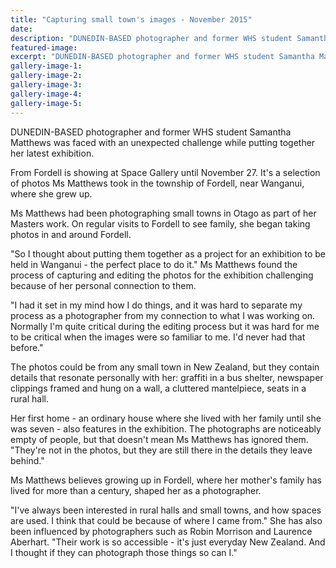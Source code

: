 ```yaml
---
title: "Capturing small town's images - November 2015"
date: 
description: "DUNEDIN-BASED photographer and former WHS student Samantha Matthews was faced with an unexpected challenge while putting together her latest exhibition, Wanganui Chronicle article on 23/11/15..."
featured-image: 
excerpt: "DUNEDIN-BASED photographer and former WHS student Samantha Matthews was faced with an unexpected challenge while putting together her latest exhibition, Wanganui Chronicle article on 23/11/15..."
gallery-image-1: 
gallery-image-2: 
gallery-image-3: 
gallery-image-4: 
gallery-image-5: 
---
```


<p>DUNEDIN-BASED photographer and former WHS student Samantha Matthews was faced with an unexpected challenge while putting together her latest exhibition.</p>
<p>From Fordell is showing at Space Gallery until November 27. It's a selection of photos Ms Matthews took in the township of Fordell, near Wanganui, where she grew up.</p>
<p>Ms Matthews had been photographing small towns in Otago as part of her Masters work. On regular visits to Fordell to see family, she began taking photos in and around Fordell.</p>
<p>"So I thought about putting them together as a project for an exhibition to be held in Wanganui - the perfect place to do it." Ms Matthews found the process of capturing and editing the photos for the exhibition challenging because of her personal connection to them.</p>
<p>"I had it set in my mind how I do things, and it was hard to separate my process as a photographer from my connection to what I was working on. Normally I'm quite critical during the editing process but it was hard for me to be critical when the images were so familiar to me. I'd never had that before."</p>
<p>The photos could be from any small town in New Zealand, but they contain details that resonate personally with her: graffiti in a bus shelter, newspaper clippings framed and hung on a wall, a cluttered mantelpiece, seats in a rural hall.</p>
<p>Her first home - an ordinary house where she lived with her family until she was seven - also features in the exhibition. The photographs are noticeably empty of people, but that doesn't mean Ms Matthews has ignored them. "They're not in the photos, but they are still there in the details they leave behind."</p>
<p>Ms Matthews believes growing up in Fordell, where her mother's family has lived for more than a century, shaped her as a photographer.</p>
<p>"I've always been interested in rural halls and small towns, and how spaces are used. I think that could be because of where I came from." She has also been influenced by photographers such as Robin Morrison and Laurence Aberhart. "Their work is so accessible - it's just everyday New Zealand. And I thought if they can photograph those things so can I."</p>

